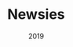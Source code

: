 ---
layout: productions
title: Newsies
date: 2019
featured_image:
image_credit:
image_alt:
image_caption:
Theatre: FSCJ Summer Musical Theatre Experience
cast:
crew:
- Director: Michael Lipp
external_links:
---
